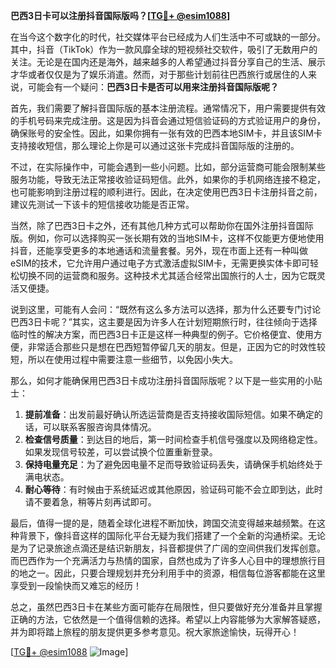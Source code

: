 **巴西3日卡可以注册抖音国际版吗？[[TG💪+ @esim1088](https://t.me/s/esim1088)]**

在当今这个数字化的时代，社交媒体平台已经成为人们生活中不可或缺的一部分。其中，抖音（TikTok）作为一款风靡全球的短视频社交软件，吸引了无数用户的关注。无论是在国内还是海外，越来越多的人希望通过抖音分享自己的生活、展示才华或者仅仅是为了娱乐消遣。然而，对于那些计划前往巴西旅行或居住的人来说，可能会有一个疑问：**巴西3日卡是否可以用来注册抖音国际版呢？**

首先，我们需要了解抖音国际版的基本注册流程。通常情况下，用户需要提供有效的手机号码来完成注册。这是因为抖音会通过短信验证码的方式验证用户的身份，确保账号的安全性。因此，如果你拥有一张有效的巴西本地SIM卡，并且该SIM卡支持接收短信，那么理论上你是可以通过这张卡完成抖音国际版的注册的。

不过，在实际操作中，可能会遇到一些小问题。比如，部分运营商可能会限制某些服务功能，导致无法正常接收验证码短信。此外，如果你的手机网络连接不稳定，也可能影响到注册过程的顺利进行。因此，在决定使用巴西3日卡注册抖音之前，建议先测试一下该卡的短信接收功能是否正常。

当然，除了巴西3日卡之外，还有其他几种方式可以帮助你在国外注册抖音国际版。例如，你可以选择购买一张长期有效的当地SIM卡，这样不仅能更方便地使用抖音，还能享受更多的本地通话和流量套餐。另外，现在市面上还有一种叫做eSIM的技术，它允许用户通过电子方式激活虚拟SIM卡，无需更换实体卡即可轻松切换不同的运营商和服务。这种技术尤其适合经常出国旅行的人士，因为它既灵活又便捷。

说到这里，可能有人会问：“既然有这么多方法可以选择，那为什么还要专门讨论巴西3日卡呢？”其实，这主要是因为许多人在计划短期旅行时，往往倾向于选择临时性的解决方案，而巴西3日卡正是这样一种典型的例子。它价格便宜、使用方便，非常适合那些只是想在巴西短暂停留几天的朋友。但是，正因为它的时效性较短，所以在使用过程中需要注意一些细节，以免因小失大。

那么，如何才能确保用巴西3日卡成功注册抖音国际版呢？以下是一些实用的小贴士：

1. **提前准备**：出发前最好确认所选运营商是否支持接收国际短信。如果不确定的话，可以联系客服咨询具体情况。
2. **检查信号质量**：到达目的地后，第一时间检查手机信号强度以及网络稳定性。如果发现信号较差，可以尝试换个位置重新登录。
3. **保持电量充足**：为了避免因电量不足而导致验证码丢失，请确保手机始终处于满电状态。
4. **耐心等待**：有时候由于系统延迟或其他原因，验证码可能不会立即到达，此时请不要着急，稍等片刻再试即可。

最后，值得一提的是，随着全球化进程不断加快，跨国交流变得越来越频繁。在这种背景下，像抖音这样的国际化平台无疑为我们搭建了一个全新的沟通桥梁。无论是为了记录旅途点滴还是结识新朋友，抖音都提供了广阔的空间供我们发挥创意。而巴西作为一个充满活力与热情的国家，自然也成为了许多人心目中的理想旅行目的地之一。因此，只要合理规划并充分利用手中的资源，相信每位游客都能在这里享受到一段愉快而又难忘的经历！

总之，虽然巴西3日卡在某些方面可能存在局限性，但只要做好充分准备并且掌握正确的方法，它依然是一个值得信赖的选择。希望以上内容能够为大家解答疑惑，并为即将踏上旅程的朋友提供更多参考意见。祝大家旅途愉快，玩得开心！

[[TG💪+ @esim1088](https://t.me/s/esim1088) ![Image](https://i.postimg.cc/4NQfJmqS/Snipaste-2025-05-13-00-14-12.png)]
